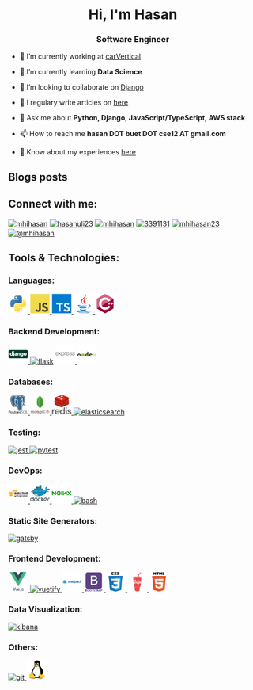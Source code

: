 <h1 align="center">Hi, I'm Hasan</h1>
<h3 align="center">Software Engineer</h3>

- 🔭 I’m currently working at [carVertical](https://www.carvertical.com/)

- 🌱 I’m currently learning **Data Science**

- 👯 I’m looking to collaborate on [Django](https://github.com/django/django)

- 📝 I regulary write articles on [here](https://dev.to/mhihasan)

- 💬 Ask me about **Python, Django, JavaScript/TypeScript, AWS stack**

- 📫 How to reach me **hasan DOT buet DOT cse12 AT gmail.com**

- 📄 Know about my experiences [here](https://www.linkedin.com/in/mhihasan/)

## Blogs posts
<!-- BLOG-POST-LIST:START -->
<!-- BLOG-POST-LIST:END -->

<h2 align="left">Connect with me:</h2>
<p align="left">
<a href="https://dev.to/mhihasan" target="blank"><img align="center" src="https://cdn.jsdelivr.net/npm/simple-icons@3.0.1/icons/dev-dot-to.svg" alt="mhihasan" height="30" width="40" /></a>
<a href="https://twitter.com/hasanuli23" target="blank"><img align="center" src="https://raw.githubusercontent.com/rahuldkjain/github-profile-readme-generator/master/src/images/icons/Social/twitter.svg" alt="hasanuli23" height="30" width="40" /></a>
<a href="https://linkedin.com/in/mhihasan" target="blank"><img align="center" src="https://raw.githubusercontent.com/rahuldkjain/github-profile-readme-generator/master/src/images/icons/Social/linked-in-alt.svg" alt="mhihasan" height="30" width="40" /></a>
<a href="https://stackoverflow.com/users/3391131" target="blank"><img align="center" src="https://raw.githubusercontent.com/rahuldkjain/github-profile-readme-generator/master/src/images/icons/Social/stack-overflow.svg" alt="3391131" height="30" width="40" /></a>
<a href="https://fb.com/mhihasan23" target="blank"><img align="center" src="https://raw.githubusercontent.com/rahuldkjain/github-profile-readme-generator/master/src/images/icons/Social/facebook.svg" alt="mhihasan23" height="30" width="40" /></a>
<a href="https://medium.com/@mhihasan" target="blank"><img align="center" src="https://raw.githubusercontent.com/rahuldkjain/github-profile-readme-generator/master/src/images/icons/Social/medium.svg" alt="@mhihasan" height="30" width="40" /></a>
</p>

<h2 align="left">Tools & Technologies:</h2>
<h3 align="left">Languages:</h3>
<p align="left">
    <a href="https://www.python.org" target="_blank"> <img
            src="https://raw.githubusercontent.com/devicons/devicon/master/icons/python/python-original.svg" alt="python"
            width="40" height="40"/> </a>
    <a href="https://developer.mozilla.org/en-US/docs/Web/JavaScript" target="_blank"><img src="https://raw.githubusercontent.com/devicons/devicon/master/icons/javascript/javascript-original.svg"
                                                                                           alt="javascript" width="40" height="40"/> </a>
    <a href="https://www.typescriptlang.org/" target="_blank"> <img
            src="https://raw.githubusercontent.com/devicons/devicon/master/icons/typescript/typescript-original.svg"
            alt="typescript" width="40" height="40"/> </a>
    <a href="https://www.java.com" target="_blank"> <img
            src="https://raw.githubusercontent.com/devicons/devicon/master/icons/java/java-original.svg" alt="java"
            width="40" height="40"/> </a>
    <a href="https://www.w3schools.com/cpp/" target="_blank"> <img
            src="https://raw.githubusercontent.com/devicons/devicon/master/icons/cplusplus/cplusplus-original.svg"
            alt="cplusplus" width="40" height="40"/> </a>
</p>


<h3 align="left">Backend Development:</h3>
<p align="left">
    <a href="https://www.djangoproject.com/" target="_blank"> <img
            src="https://raw.githubusercontent.com/devicons/devicon/master/icons/django/django-original.svg" alt="django"
            width="40" height="40"/> </a>
    <a href="https://flask.palletsprojects.com/" target="_blank"> <img
            src="https://www.vectorlogo.zone/logos/pocoo_flask/pocoo_flask-icon.svg" alt="flask" width="40" height="40"/></a>
    <a href="https://expressjs.com" target="_blank"> <img
            src="https://raw.githubusercontent.com/devicons/devicon/master/icons/express/express-original-wordmark.svg"
            alt="express" width="40" height="40"/> </a>
    <a href="https://nodejs.org" target="_blank"> <img
            src="https://raw.githubusercontent.com/devicons/devicon/master/icons/nodejs/nodejs-original-wordmark.svg"
            alt="nodejs" width="40" height="40"/> </a>
</p>


<h3 align="left">Databases:</h3>
<p align="left">
    <a href="https://www.postgresql.org" target="_blank"> <img
            src="https://raw.githubusercontent.com/devicons/devicon/master/icons/postgresql/postgresql-original-wordmark.svg"
            alt="postgresql" width="40" height="40"/> </a>
    <a href="https://www.mongodb.com/" target="_blank"> <img
            src="https://raw.githubusercontent.com/devicons/devicon/master/icons/mongodb/mongodb-original-wordmark.svg"
            alt="mongodb" width="40" height="40"/> </a>
    <a href="https://redis.io" target="_blank"> <img
            src="https://raw.githubusercontent.com/devicons/devicon/master/icons/redis/redis-original-wordmark.svg"
            alt="redis" width="40" height="40"/> </a>
    <a href="https://www.elastic.co" target="_blank"> <img
            src="https://www.vectorlogo.zone/logos/elastic/elastic-icon.svg" alt="elasticsearch" width="40" height="40"/></a>
</p>


<h3 align="left">Testing:</h3>
<p align="left">
    <a href="https://jestjs.io" target="_blank"> <img
            src="https://www.vectorlogo.zone/logos/jestjsio/jestjsio-icon.svg" alt="jest" width="40" height="40"/> </a>
    <a href="https://pytest.org" target="_blank"> <img
            src="https://docs.pytest.org/en/6.2.x/_static/pytest1.png" alt="pytest" width="40" height="40"/> </a>
</p>

<h3 align="left">DevOps:</h3>
<p align="left">
    <a href="https://aws.amazon.com" target="_blank"> <img
            src="https://raw.githubusercontent.com/devicons/devicon/master/icons/amazonwebservices/amazonwebservices-original-wordmark.svg"
            alt="aws" width="40" height="40"/> </a>
    <a href="https://www.docker.com/" target="_blank"> <img
            src="https://raw.githubusercontent.com/devicons/devicon/master/icons/docker/docker-original-wordmark.svg"
            alt="docker" width="40" height="40"/> </a>
    <a href="https://www.nginx.com" target="_blank"> <img
            src="https://raw.githubusercontent.com/devicons/devicon/master/icons/nginx/nginx-original.svg" alt="nginx"
            width="40" height="40"/> </a>
    <a href="https://www.gnu.org/software/bash/" target="_blank"> <img
            src="https://www.vectorlogo.zone/logos/gnu_bash/gnu_bash-icon.svg" alt="bash" width="40" height="40"/> </a>
</p>


<h3 align="left">Static Site Generators:</h3>
<p align="left">
    <a href="https://www.gatsbyjs.com/" target="_blank"> <img
            src="https://www.vectorlogo.zone/logos/gatsbyjs/gatsbyjs-icon.svg" alt="gatsby" width="40" height="40"/> </a>
</p>


<h3 align="left">Frontend Development:</h3>
<p align="left">
    <a href="https://vuejs.org/" target="_blank"> <img
            src="https://raw.githubusercontent.com/devicons/devicon/master/icons/vuejs/vuejs-original-wordmark.svg"
            alt="vuejs" width="40" height="40"/> </a>
    <a href="https://vuetifyjs.com/en/" target="_blank"> <img
            src="https://bestofjs.org/logos/vuetify.svg" alt="vuetify" width="40" height="40"/> </a>
    <a href="https://webpack.js.org" target="_blank"> <img
            src="https://raw.githubusercontent.com/devicons/devicon/d00d0969292a6569d45b06d3f350f463a0107b0d/icons/webpack/webpack-original-wordmark.svg"
            alt="webpack" width="40" height="40"/> </a>
    <a href="https://getbootstrap.com" target="_blank"> <img
            src="https://raw.githubusercontent.com/devicons/devicon/master/icons/bootstrap/bootstrap-plain-wordmark.svg"
            alt="bootstrap" width="40" height="40"/> </a>
    <a href="https://www.w3schools.com/css/" target="_blank"> <img
            src="https://raw.githubusercontent.com/devicons/devicon/master/icons/css3/css3-original-wordmark.svg" alt="css3"
            width="40" height="40"/> </a>
    <a href="https://gulpjs.com" target="_blank"> <img
            src="https://raw.githubusercontent.com/devicons/devicon/master/icons/gulp/gulp-plain.svg" alt="gulp" width="40"
            height="40"/> </a>
    <a href="https://www.w3.org/html/" target="_blank"> <img
            src="https://raw.githubusercontent.com/devicons/devicon/master/icons/html5/html5-original-wordmark.svg"
            alt="html5" width="40" height="40"/> </a>
</p>


<h3 align="left">Data Visualization:</h3>
<p align="left">
    <a href="https://www.elastic.co/kibana" target="_blank"> <img
            src="https://www.vectorlogo.zone/logos/elasticco_kibana/elasticco_kibana-icon.svg" alt="kibana" width="40"
            height="40"/> </a>
</p>


<h3 align="left">Others:</h3>
<p align="left">
    <a href="https://git-scm.com/" target="_blank"> <img
            src="https://www.vectorlogo.zone/logos/git-scm/git-scm-icon.svg" alt="git" width="40" height="40"/> </a>
    <a href="https://www.linux.org/" target="_blank"> <img
            src="https://raw.githubusercontent.com/devicons/devicon/master/icons/linux/linux-original.svg" alt="linux"
            width="40" height="40"/> </a>
</p>
